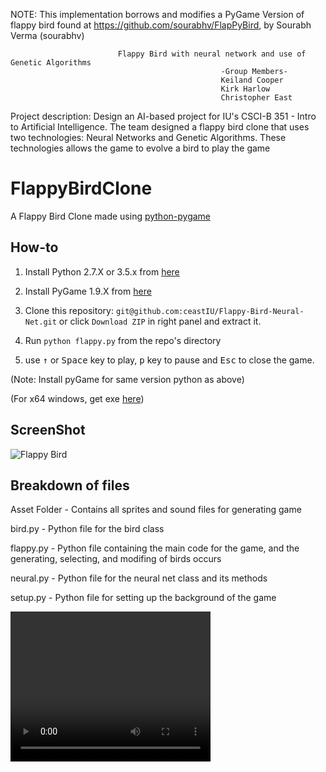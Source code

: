 NOTE: This implementation borrows and modifies a PyGame Version of flappy bird found at https://github.com/sourabhv/FlapPyBird, by Sourabh Verma (sourabhv)

                            Flappy Bird with neural network and use of Genetic Algorithms
                                                   -Group Members-
                                                   Keiland Cooper
                                                   Kirk Harlow
                                                   Christopher East

Project description: Design an AI-based project for IU's CSCI-B 351 - Intro to Artificial Intelligence. The team designed
                     a flappy bird clone that uses two technologies: Neural Networks and Genetic Algorithms. These technologies
                     allows the game to evolve a bird to play the game


FlappyBirdClone
===============

A Flappy Bird Clone made using [python-pygame][1]

How-to
------

1. Install Python 2.7.X or 3.5.x from [here](https://www.python.org/download/releases/)

2. Install PyGame 1.9.X from [here](http://www.pygame.org/download.shtml)

3. Clone this repository: `git@github.com:ceastIU/Flappy-Bird-Neural-Net.git` or click `Download ZIP` in right panel and extract it.

4. Run `python flappy.py` from the repo's directory

5. use <kbd>&uarr;</kbd> or <kbd>Space</kbd> key to play, <kbd>p</kbd> key to pause and <kbd>Esc</kbd> to close the game.

  (Note: Install pyGame for same version python as above)

  (For x64 windows, get exe [here](http://www.lfd.uci.edu/~gohlke/pythonlibs/#pygame))

ScreenShot
----------

![Flappy Bird](screenshot1.png)

[1]: http://www.pygame.org

Breakdown of files
------------------
Asset Folder    - Contains all sprites and sound files for generating game

bird.py         - Python file for the bird class

flappy.py       - Python file containing the main code for the game, and the generating, selecting, and modifing of birds
                  occurs
                  
neural.py       - Python file for the neural net class and its methods

setup.py        - Python file for setting up the background of the game

<video width="320" height="240" controls>
  <source src="Flappy Video AdvanceTrim.mp4" type="video/mp4">
Your browser does not support the video tag.
</video>



